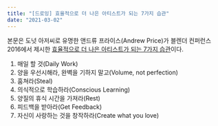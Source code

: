 ```yaml
---
title: "[드로잉] 효율적으로 더 나은 아티스트가 되는 7가지 습관"
date: "2021-03-02"
---
```


본문은 도넛 아저씨로 유명한 앤드류 프라이스(Andrew Price)가 블렌더 컨퍼런스 2016에서 제시한 [효율적으로 더 나은 아티스트가 되는 7가지 습관](https://youtu.be/vM39qhXle4g)이다.

1. 매일 할 것(Daily Work)
2. 양을 우선시해라, 완벽을 기하지 말고(Volume, not perfection)
3. 훔쳐라(Steal)
4. 의식적으로 학습하라(Conscious Learning)
5. 양질의 휴식 시간을 가져라(Rest)
6. 피드백을 받아라(Get Feedback)
7. 자신이 사랑하는 것을 창작하라(Create what you love)
